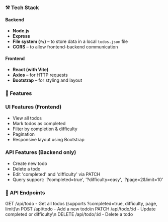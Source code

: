 ### ⚒️ Tech Stack

#### Backend

- **Node.js**
- **Express**
- **File system (`fs`)** – to store data in a local `todos.json` file
- **CORS** – to allow frontend-backend communication

#### Frontend

- **React (with Vite)**
- **Axios** – for HTTP requests
- **Bootstrap** – for styling and layout

### 🎉 Features

### UI Features (Frontend)

- View all todos
- Mark todos as completed
- Filter by completion & difficulty
- Pagination
- Responsive layout using Bootstrap

### API Features (Backend only)

- Create new todo
- Delete a todo
- Edit 'completed' and 'difficulty' via PATCH
- Query support: '?completed=true', '?difficulty=easy', '?page=2&limit=10'

### 📩 API Endpoints

GET /api/todo - Get all todos (supports ?completed=true, difficulty, page, limit)\n
POST /api/todo - Add a new todo\n
PATCH /api/todo/:id - Update completed or difficulty\n
DELETE /api/todo/:id - Delete a todo
